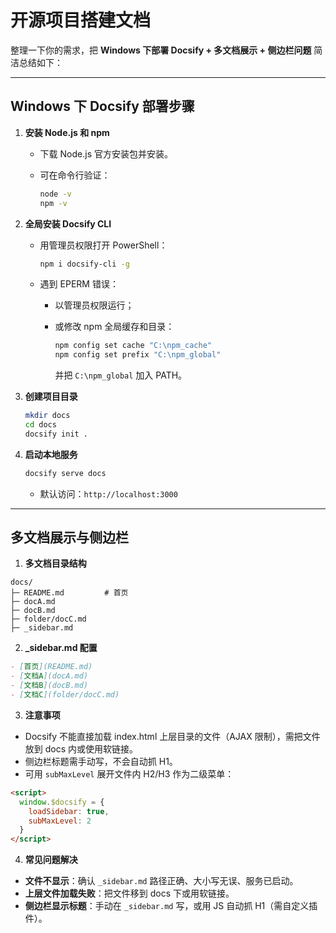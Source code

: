 # 开源项目搭建文档

整理一下你的需求，把 **Windows 下部署 Docsify + 多文档展示 + 侧边栏问题** 简洁总结如下：

---

## Windows 下 Docsify 部署步骤

1. **安装 Node.js 和 npm**
   
   * 下载 Node.js 官方安装包并安装。
   
   * 可在命令行验证：
     
     ```bash
     node -v
     npm -v
     ```

2. **全局安装 Docsify CLI**
   
   * 用管理员权限打开 PowerShell：
     
     ```bash
     npm i docsify-cli -g
     ```
   
   * 遇到 EPERM 错误：
     
     * 以管理员权限运行；
     
     * 或修改 npm 全局缓存和目录：
       
       ```bash
       npm config set cache "C:\npm_cache"
       npm config set prefix "C:\npm_global"
       ```
       
       并把 `C:\npm_global` 加入 PATH。

3. **创建项目目录**
   
   ```bash
   mkdir docs
   cd docs
   docsify init .
   ```

4. **启动本地服务**
   
   ```bash
   docsify serve docs
   ```
   
   * 默认访问：`http://localhost:3000`

---

## 多文档展示与侧边栏

1. **多文档目录结构**

```
docs/
├─ README.md         # 首页
├─ docA.md
├─ docB.md
├─ folder/docC.md
├─ _sidebar.md
```

2. **_sidebar.md 配置**

```markdown
- [首页](README.md)
- [文档A](docA.md)
- [文档B](docB.md)
- [文档C](folder/docC.md)
```

3. **注意事项**
* Docsify 不能直接加载 index.html 上层目录的文件（AJAX 限制），需把文件放到 docs 内或使用软链接。
* 侧边栏标题需手动写，不会自动抓 H1。
* 可用 `subMaxLevel` 展开文件内 H2/H3 作为二级菜单：

```html
<script>
  window.$docsify = {
    loadSidebar: true,
    subMaxLevel: 2
  }
</script>
```

4. **常见问题解决**
* **文件不显示**：确认 `_sidebar.md` 路径正确、大小写无误、服务已启动。
* **上层文件加载失败**：把文件移到 docs 下或用软链接。
* **侧边栏显示标题**：手动在 `_sidebar.md` 写，或用 JS 自动抓 H1（需自定义插件）。
